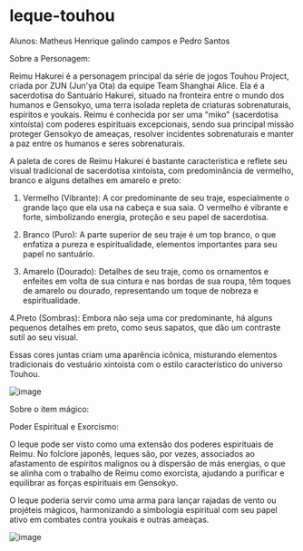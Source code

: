 # leque-touhou

Alunos: Matheus Henrique galindo campos e Pedro Santos

Sobre a Personagem:

Reimu Hakurei é a personagem principal da série de jogos Touhou Project, criada por ZUN (Jun'ya Ota) da equipe Team Shanghai Alice. Ela é a sacerdotisa do Santuário Hakurei, situado na fronteira entre o mundo dos humanos e Gensokyo, uma terra isolada repleta de criaturas sobrenaturais, espíritos e youkais. Reimu é conhecida por ser uma "miko" (sacerdotisa xintoísta) com poderes espirituais excepcionais, sendo sua principal missão proteger Gensokyo de ameaças, resolver incidentes sobrenaturais e manter a paz entre os humanos e seres sobrenaturais.

A paleta de cores de Reimu Hakurei é bastante característica e reflete seu visual tradicional de sacerdotisa xintoísta, com predominância de vermelho, branco e alguns detalhes em amarelo e preto:

1. Vermelho (Vibrante): A cor predominante de seu traje, especialmente o grande laço que ela usa na cabeça e sua saia. O vermelho é vibrante e forte, simbolizando energia, proteção e seu papel de sacerdotisa.

2. Branco (Puro): A parte superior de seu traje é um top branco, o que enfatiza a pureza e espiritualidade, elementos importantes para seu papel no santuário.

3. Amarelo (Dourado): Detalhes de seu traje, como os ornamentos e enfeites em volta de sua cintura e nas bordas de sua roupa, têm toques de amarelo ou dourado, representando um toque de nobreza e espiritualidade.

4.Preto (Sombras): Embora não seja uma cor predominante, há alguns pequenos detalhes em preto, como seus sapatos, que dão um contraste sutil ao seu visual.

Essas cores juntas criam uma aparência icônica, misturando elementos tradicionais do vestuário xintoísta com o estilo característico do universo Touhou.

![image](https://github.com/user-attachments/assets/04735fb4-de17-4bbc-be68-249fae063ca7)

Sobre o item mágico:

Poder Espiritual e Exorcismo:

 O leque pode ser visto como uma extensão dos poderes espirituais de Reimu. No folclore japonês, leques são, por vezes, associados ao afastamento de espíritos malignos ou à dispersão de más energias, o que se alinha com o trabalho de Reimu como exorcista, ajudando a purificar e equilibrar as forças espirituais em Gensokyo.

O leque poderia servir como uma arma para lançar rajadas de vento ou projéteis mágicos, harmonizando a simbologia espiritual com seu papel ativo em combates contra youkais e outras ameaças.

![image](https://github.com/user-attachments/assets/7a0cb218-1885-4168-9094-9351c71d0f05)
